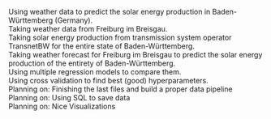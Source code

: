 Using weather data to predict the solar energy production in Baden-Württemberg (Germany).<br>
Taking weather data from Freiburg im Breisgau.  
Taking solar energy production from transmission system operator TransnetBW for the entire state of Baden-Württemberg.  
Taking weather forecast for Freiburg im Breisgau to predict the solar energy production of the entirety of Baden-Württemberg.  
Using multiple regression models to compare them.  
Using cross validation to find best (good) hyperparameters.  
Planning on: Finishing the last files and build a proper data pipeline  
Planning on: Using SQL to save data  
Planning on: Nice Visualizations  

